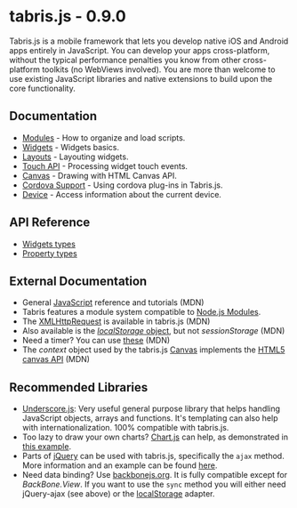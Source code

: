 # tabris.js - 0.9.0

Tabris.js is a mobile framework that lets you develop native iOS and Android apps entirely in JavaScript. You can develop your apps cross-platform, without the typical performance penalties you know from other cross-platform toolkits (no WebViews involved). You are more than welcome to use existing JavaScript libraries and native extensions to build upon the core functionality.

## Documentation
- [Modules](modules) - How to organize and load scripts.
- [Widgets](widgets) - Widgets basics.
- [Layouts](layout) - Layouting widgets.
- [Touch API](touch-events) - Processing widget touch events.
- [Canvas](canvas) - Drawing with HTML Canvas API.
- [Cordova Support](cordova) - Using cordova plug-ins in Tabris.js.
- [Device](device) - Access information about the current device.

## API Reference
- [Widgets types](widget-types)
- [Property types](property-types)

## External Documentation
- General [JavaScript](https://developer.mozilla.org/en-US/docs/Web/JavaScript) reference and tutorials (MDN) 
- Tabris features a module system compatible to [Node.js Modules](http://nodejs.org/docs/latest/api/modules.html).
- The [XMLHttpRequest](https://developer.mozilla.org/en-US/docs/Web/API/XMLHttpRequest) is available in tabris.js (MDN)
- Also available is the [*localStorage* object](https://developer.mozilla.org/en-US/docs/Web/Guide/API/DOM/Storage), but not *sessionStorage* (MDN)
- Need a timer? You can use [these](https://developer.mozilla.org/en-US/Add-ons/Code_snippets/Timers) (MDN)
- The *context* object used by the tabris.js [Canvas](canvas) implements the [HTML5 canvas API](https://developer.mozilla.org/en/docs/Web/API/CanvasRenderingContext2D) (MDN)

## Recommended Libraries
- [Underscore.js](http://underscorejs.org/): Very useful general purpose library that helps handling JavaScript objects, arrays and functions. It's templating can also help with internationalization. 100% compatible with tabris.js.
- Too lazy to draw your own charts? [Chart.js](http://www.chartjs.org/) can help, as demonstrated in [this example](https://github.com/eclipsesource/tabris-js/blob/master/examples/chart/chartdemo.js).
- Parts of [jQuery](http://jquery.com) can be used with tabris.js, specifically the `ajax` method. More information and an example can be found [here](https://github.com/eclipsesource/tabris-js/tree/master/examples/jquery).
- Need data binding? Use [backbonejs.org](http://backbonejs.org/). It is fully compatible except for *BackBone.View*. If you want to use the `sync` method you will either need jQuery-ajax (see above) or the [localStorage](https://github.com/jeromegn/Backbone.localStorage) adapter.
